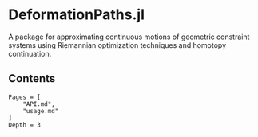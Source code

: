 # DeformationPaths.jl

A package for approximating continuous motions of geometric constraint systems using Riemannian optimization techniques and homotopy continuation.

## Contents

```@contents
Pages = [
    "API.md", 
    "usage.md"
]
Depth = 3
```
